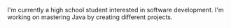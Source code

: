 I'm currently a high school student interested in software development. 
I'm working on mastering Java by creating different projects. 
